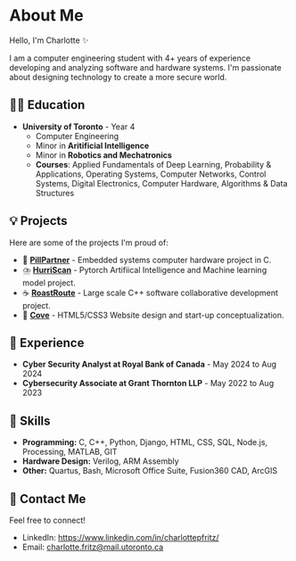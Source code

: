 
# About Me

Hello, I'm Charlotte ✨

I am a computer engineering student with 4+ years of experience developing and analyzing software and hardware systems. I'm passionate about designing technology to create a more secure world.

## 👩‍🎓 Education

- **University of Toronto** - Year 4
  - Computer Engineering
  - Minor in **Aritificial Intelligence**
  - Minor in **Robotics and Mechatronics**
  - **Courses**: Applied Fundamentals of Deep Learning, Probability & Applications, Operating Systems, Computer Networks, Control Systems, Digital Electronics, Computer Hardware, Algorithms & Data Structures
 
## 💡 Projects

Here are some of the projects I'm proud of:
- 💊 [**PillPartner**](https://github.com/charlottepfritz/PillPartner) - Embedded systems computer hardware project in C.
- ⛈️ [**HurriScan**](https://github.com/macaroonforu/HurriScan/tree/main) - Pytorch Artifiical Intelligence and Machine learning model project.
- ☕ [**RoastRoute**](https://github.com/ambroseling/RoastRoute-GIS) - Large scale C++ software collaborative development project.
- 🐚 [**Cove**](https://main--cove-serenity-in-storytime.netlify.app) - HTML5/CSS3 Website design and start-up conceptualization.

## 🌟 Experience
- **Cyber Security Analyst at Royal Bank of Canada** - May 2024 to Aug 2024
- **Cybersecurity Associate at Grant Thornton LLP** - May 2022 to Aug 2023


## 🌱 Skills

- **Programming:** C, C++, Python, Django, HTML, CSS, SQL, Node.js, Processing, MATLAB, GIT 
- **Hardware Design:** Verilog, ARM Assembly
- **Other:** Quartus, Bash, Microsoft Office Suite, Fusion360 CAD, ArcGIS

## 💬 Contact Me

Feel free to connect!

- LinkedIn: https://www.linkedin.com/in/charlottepfritz/
- Email: charlotte.fritz@mail.utoronto.ca

